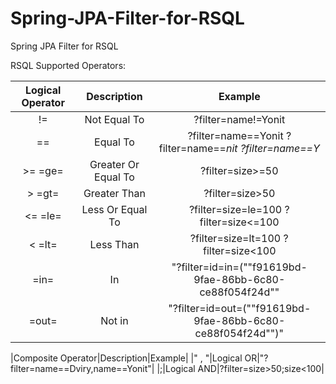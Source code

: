 # Spring-JPA-Filter-for-RSQL
Spring JPA Filter for RSQL 


RSQL Supported Operators:

| Logical Operator | Description | Example |
| :-----: | :-: | :-: |
|!=|Not Equal To|?filter=name!=Yonit|
|==|Equal To|?filter=name==Yonit ?filter=name==*nit ?filter=name==Y*|
|>=  =ge= |Greater Or Equal To|?filter=size>=50|
|>  =gt=|Greater Than|?filter=size>50|
|<=  =le=|Less Or Equal To|?filter=size=le=100 ?filter=size<=100|
|<  =lt=|Less Than|?filter=size=lt=100 ?filter=size<100|
|=in=|In|"?filter=id=in=(""f91619bd-9fae-86bb-6c80-ce88f054f24d""| ""c937e60a-1f6e-631e-1a1a-8779bbdbb98e"")"|
|=out=|Not in|"?filter=id=out=(""f91619bd-9fae-86bb-6c80-ce88f054f24d"")"|

|Composite Operator|Description|Example|
|" , "|Logical OR|"?filter=name==Dviry,name==Yonit"|
|;|Logical AND|?filter=size>50;size<100|

